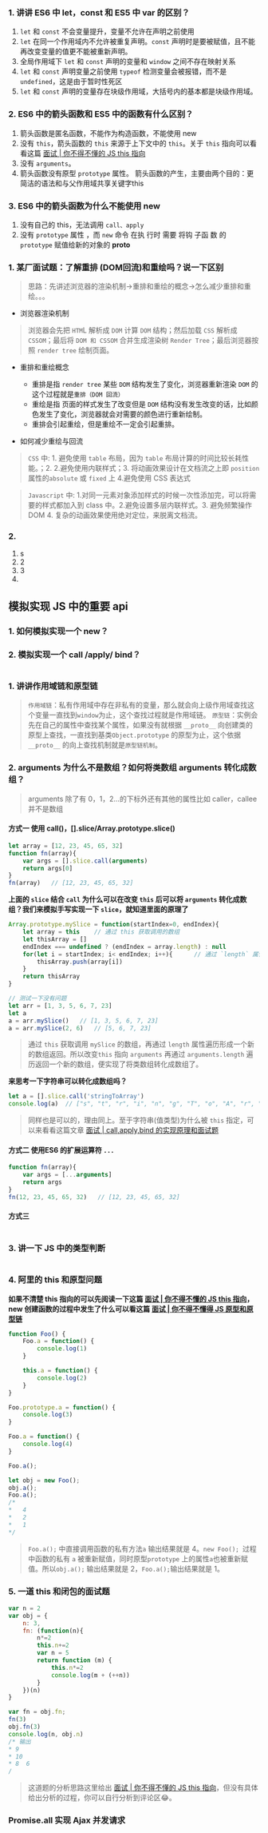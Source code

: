 
### 1. 讲讲 ES6 中 let，const 和 ES5 中 var 的区别？
1. `let` 和 `const` 不会变量提升，变量不允许在声明之前使用
2. `let` 在同一个作用域内不允许被重复声明。`const` 声明时是要被赋值，且不能再改变变量的值更不能被重新声明。
3. 全局作用域下 `let` 和 `const` 声明的变量和 `window` 之间不存在映射关系
4. `let` 和 `const` 声明变量之前使用 `typeof` 检测变量会被报错，而不是`undefined`，这是由于暂时性死区
5. `let` 和 `const` 声明的变量存在块级作用域，大括号内的基本都是块级作用域。

### 2. ES6 中的箭头函数和 ES5 中的函数有什么区别？
1. 箭头函数是匿名函数，不能作为构造函数，不能使用 new
2. 没有 `this`，箭头函数的 `this` 来源于上下文中的 `this`。关于 `this` 指向可以看看这篇 [面试 | 你不得不懂的 JS this 指向](https://juejin.cn/post/6942697803709677582)
3. 没有 `arguments`。
4. 箭头函数没有原型 `prototype` 属性。
箭头函数的产生，主要由两个目的：更简洁的语法和与父作用域共享关键字this

### 3. ES6 中的箭头函数为什么不能使用 new
1. 没有自己的 this，无法调用 `call、apply`
2. 没有 `prototype` 属性 ，而 `new` 命令 在执 行时 需要 将钩 子函 数
的 `prototype` 赋值给新的对象的 __proto__




### 1. 某厂面试题：了解重排 (DOM回流)和重绘吗？说一下区别
> 思路：先讲述浏览器的渲染机制->重排和重绘的概念->怎么减少重排和重绘。。。
* 浏览器渲染机制
> 浏览器会先把 `HTM`L 解析成 `DOM` 计算 `DOM` 结构；然后加载 `CSS`  解析成 `CSSOM`；最后将 `DOM 和 CSSOM` 合并生成渲染树 `Render Tree`；最后浏览器按照 `render tree` 绘制页面。

* 重排和重绘概念
  - 重排是指 `render tree` 某些 `DOM` 结构发生了变化，浏览器重新渲染 `DOM` 的这个过程就是`重排（DOM 回流）`
  - 重绘是指 页面的样式发生了改变但是 `DOM` 结构没有发生改变的话，比如颜色发生了变化，浏览器就会对需要的颜色进行重新绘制。
  - 重排会引起重绘，但是重绘不一定会引起重排。

* 如何减少重绘与回流
> `CSS` 中: 1. 避免使用 `table` 布局，因为 `table` 布局计算的时间比较长耗性能。；2.
> 2.避免使用内联样式；3. 将动画效果设计在文档流之上即 `position`属性的`absolute` 或 `fixed` 上
> 4.避免使用 CSS 表达式

> `Javascript` 中: 1.对同一元素对象添加样式的时候一次性添加完，可以将需要的样式都加入到 class 中。2.避免设置多层内联样式。3. 避免频繁操作DOM
> 4. 复杂的动画效果使用绝对定位，来脱离文档流。

### 2.
1. s
2. 2
3. 3
4. 


## 模拟实现 JS 中的重要 api
### 1. 如何模拟实现一个 new？

### 2. 模拟实现一个 call /apply/ bind？
``` js

```


### 1. 讲讲作用域链和原型链
>`作用域链`：私有作用域中存在非私有的变量，那么就会向上级作用域查找这个变量一直找到`window`为止，这个查找过程就是作用域链。
>`原型链`：实例会先在自己的属性中查找某个属性，如果没有就根据 `__proto__` 向创建类的原型上查找，一直找到基类`Object.prototype` 的原型为止，这个依据 `__proto__` 的向上查找机制就是`原型链机制`。

### 2. arguments 为什么不是数组？如何将类数组 arguments 转化成数组？
> arguments 除了有 0，1，2...的下标外还有其他的属性比如 caller，callee 并不是数组
#### 方式一 使用 call()，[].slice/Array.prototype.slice()
``` js
let array = [12, 23, 45, 65, 32]
function fn(array){
    var args = [].slice.call(arguments)
    return args[0]
}
fn(array)   // [12, 23, 45, 65, 32]
```
__上面的 `slice` 结合 `call` 为什么可以在改变 `this` 后可以将 `arguments` 转化成数组？我们来模拟手写实现一下 `slice`，就知道里面的原理了__
``` js
Array.prototype.mySlice = function(startIndex=0, endIndex){
    let array = this    // 通过 this 获取调用的数组
    let thisArray = []
    endIndex === undefined ? (endIndex = array.length) : null
    for(let i = startIndex; i< endIndex; i++){      // 通过 `length` 属性遍历
        thisArray.push(array[i])
    }
    return thisArray
}

// 测试一下没有问题
let arr = [1, 3, 5, 6, 7, 23]
let a 
a = arr.mySlice()   // [1, 3, 5, 6, 7, 23]
a = arr.mySlice(2, 6)   // [5, 6, 7, 23]
```
> 通过 `this` 获取调用 `mySlice` 的数组，再通过 `length` 属性遍历形成一个新的数组返回。所以改变`this` 指向 `arguments` 再通过 `arguments.length` 遍历返回一个新的数组，便实现了将类数组转化成数组了。

__**来思考一下字符串可以转化成数组吗？**__
``` js
let a = [].slice.call('stringToArray')
console.log(a)  // ["s", "t", "r", "i", "n", "g", "T", "o", "A", "r", "r", "a", "y"]
```
> 同样也是可以的，理由同上。至于字符串(值类型)为什么被 `this` 指定，可以来看看这篇文章 [面试 | call,apply,bind 的实现原理和面试题]()

#### 方式二 使用ES6 的扩展运算符 `...`
``` js
function fn(array){
    var args = [...arguments]
    return args
}
fn(12, 23, 45, 65, 32)   // [12, 23, 45, 65, 32]
```

#### 方式三
``` js

```

### 3. 讲一下 JS 中的类型判断
``` js
```

### 4. 阿里的 this 和原型问题
__如果不清楚 this 指向的可以先阅读一下这篇 [面试 | 你不得不懂的 JS this 指向](https://juejin.cn/post/6942697803709677582)，new 创建函数的过程中发生了什么可以看这篇 [面试 | 你不得不懂得 JS 原型和原型链](https://juejin.cn/post/6938590449674223624#heading-6)__
``` js
function Foo() {
    Foo.a = function() {
        console.log(1)
    }

    this.a = function() {
        console.log(2)
    }
}

Foo.prototype.a = function() {
    console.log(3)
}

Foo.a = function() {
    console.log(4)
}

Foo.a();

let obj = new Foo(); 
obj.a();
Foo.a();
/*
*   4
*   2
*   1
*/
```
> `Foo.a();` 中直接调用函数的私有方法`a` 输出结果就是 4。`new Foo(); `过程中函数的私有 `a` 被重新赋值，同时原型`prototype` 上的属性`a`也被重新赋值。所以`obj.a();` 输出结果就是 2，`Foo.a();`输出结果就是 1。

### 5. 一道 this 和闭包的面试题
``` js
var n = 2 
var obj = {
    n: 3, 
    fn: (function(n){
        n*=2
        this.n+=2
        var n = 5
        return function (m) {
            this.n*=2
            console.log(m + (++n))
        } 
    })(n)
}

var fn = obj.fn;
fn(3)  
obj.fn(3) 
console.log(n, obj.n)   
/* 输出
* 9
* 10
* 8  6
/
```
> 这道题的分析思路这里给出 [面试 | 你不得不懂的 JS this 指向](https://juejin.cn/post/6942697803709677582)，但没有具体给出分析的过程，你可以自行分析到评论区😂。


### Promise.all 实现 Ajax 并发请求


